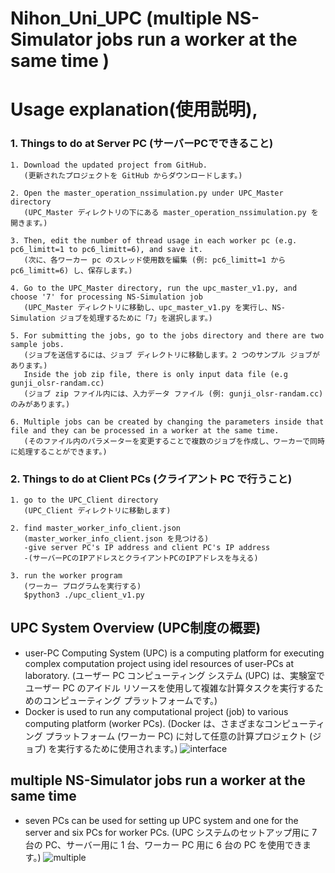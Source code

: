 # Nihon_Uni_UPC (multiple NS-Simulator jobs run a worker at the same time )
#  Usage explanation(使用説明),
### 1. Things to do at Server PC (サーバーPCでできること)
```
1. Download the updated project from GitHub.
   (更新されたプロジェクトを GitHub からダウンロードします。)

2. Open the master_operation_nssimulation.py under UPC_Master directory
   (UPC_Master ディレクトリの下にある master_operation_nssimulation.py を開きます。)

3. Then, edit the number of thread usage in each worker pc (e.g. pc6_limitt=1 to pc6_limitt=6), and save it. 
   (次に、各ワーカー pc のスレッド使用数を編集 (例: pc6_limitt=1 から pc6_limitt=6) し、保存します。)

4. Go to the UPC_Master directory, run the upc_master_v1.py, and choose '7' for processing NS-Simulation job
   (UPC_Master ディレクトリに移動し、upc_master_v1.py を実行し、NS-Simulation ジョブを処理するために「7」を選択します。)

5. For submitting the jobs, go to the jobs directory and there are two sample jobs.
   (ジョブを送信するには、ジョブ ディレクトリに移動します。2 つのサンプル ジョブがあります。)
   Inside the job zip file, there is only input data file (e.g gunji_olsr-randam.cc)
   (ジョブ zip ファイル内には、入力データ ファイル (例: gunji_olsr-randam.cc) のみがあります。)
   
6. Multiple jobs can be created by changing the parameters inside that file and they can be processed in a worker at the same time.
   (そのファイル内のパラメーターを変更することで複数のジョブを作成し、ワーカーで同時に処理することができます。)
```

### 2. Things to do at Client PCs (クライアント PC で行うこと)
```
1. go to the UPC_Client directory
   (UPC_Client ディレクトリに移動します)

2. find master_worker_info_client.json
   (master_worker_info_client.json を見つける)
   -give server PC's IP address and client PC's IP address
   -(サーバーPCのIPアドレスとクライアントPCのIPアドレスを与える)

3. run the worker program
   (ワーカー プログラムを実行する)
   $python3 ./upc_client_v1.py
```
## UPC System Overview (UPC制度の概要)
- user-PC Computing System (UPC) is a computing platform for executing complex computation project using idel resources of user-PCs at laboratory.
(ユーザー PC コンピューティング システム (UPC) は、実験室でユーザー PC のアイドル リソースを使用して複雑な計算タスクを実行するためのコンピューティング プラットフォームです。)
- Docker is used to run any computational project (job) to various computing platform (worker PCs).
(Docker は、さまざまなコンピューティング プラットフォーム (ワーカー PC) に対して任意の計算プロジェクト (ジョブ) を実行するために使用されます。)
![interface](https://user-images.githubusercontent.com/79504426/183276945-c8a0a311-fccd-4b89-8da3-b49f89b8b4dd.png)
## multiple NS-Simulator jobs run a worker at the same time
- seven PCs can be used for setting up UPC system and one for the server and six PCs for worker PCs.
(UPC システムのセットアップ用に 7 台の PC、サーバー用に 1 台、ワーカー PC 用に 6 台の PC を使用できます。)
![multiple](https://user-images.githubusercontent.com/79504426/188213236-785a6fd8-aad8-4639-9cf5-acec3b626711.png)
